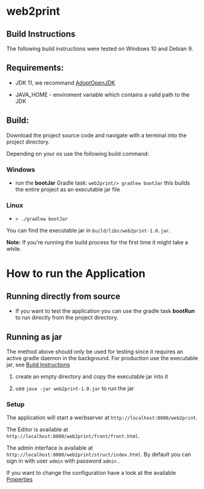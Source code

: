 # web2print


## Build Instructions

The following build instructions were tested on Windows 10 and Debian 9.

## Requirements:

* JDK 11, we recommand [AdoptOpenJDK](https://adoptopenjdk.net/releases.html)

* JAVA_HOME - enviroment variable which contains a valid path to the JDK

## Build:

Download the project source code and navigate with a terminal into the project directory.

Depending on your os use the following build command:

### Windows
* run the **bootJar** Gradle task: `web2print/> gradlew bootJar` this builds the entire project as an executable jar file

### Linux

* `> ./gradlew bootJar`

You can find the executable jar in ```build/libs/web2print-1.0.jar```.

**Note:** If you're running the build process for the first time it might take a while.

# How to run the Application

## Running directly from source

* If you want to test the application you can use the gradle task **bootRun** to run directly from the project directory.

## Running as jar
The method above should only be used for testing since it requires an active gradle daemon in the background. For production use the executable jar, see [Build Instructions](readme.md#build-instructions)

1. create an empty directory and copy the executable jar into it

2. use ```java -jar web2print-1.0.jar``` to run the jar

### Setup

The application will start a werbserver at ```http://localhost:8080/web2print```.

The Editor is available at ```http://localhost:8080/web2print/front/front.html```.

The admin interface is available at ```http://localhost:8080/web2print/struct/index.html```.
By default you can sign in with user ```admin``` with password ```admin``` .

If you want to change the configuration have a look at the available [Properties](properties.md)